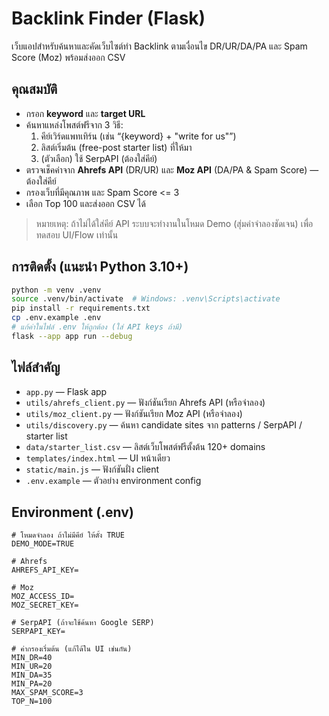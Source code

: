 # Backlink Finder (Flask)

เว็บแอปสำหรับค้นหาและคัดเว็บไซต์ทำ Backlink ตามเงื่อนไข DR/UR/DA/PA และ Spam Score (Moz) พร้อมส่งออก CSV

## คุณสมบัติ
- กรอก **keyword** และ **target URL**
- ค้นหาแหล่งโพสต์ฟรีจาก 3 วิธี:
  1) คีย์เวิร์ดแพทเทิร์น (เช่น “{keyword} + \"write for us\"”)
  2) ลิสต์เริ่มต้น (free-post starter list) ที่ให้มา
  3) (ตัวเลือก) ใช้ SerpAPI (ต้องใส่คีย์)
- ตรวจเช็คค่าจาก **Ahrefs API** (DR/UR) และ **Moz API** (DA/PA & Spam Score) — ต้องใส่คีย์
- กรองเว็บที่มีคุณภาพ และ Spam Score <= 3
- เลือก Top 100 และส่งออก CSV ได้

> หมายเหตุ: ถ้าไม่ได้ใส่คีย์ API ระบบจะทำงานในโหมด Demo (สุ่มค่าจำลองชัดเจน) เพื่อทดสอบ UI/Flow เท่านั้น

## การติดตั้ง (แนะนำ Python 3.10+)
```bash
python -m venv .venv
source .venv/bin/activate  # Windows: .venv\Scripts\activate
pip install -r requirements.txt
cp .env.example .env
# แก้ค่าในไฟล์ .env ให้ถูกต้อง (ใส่ API keys ถ้ามี)
flask --app app run --debug
```

## ไฟล์สำคัญ
- `app.py` — Flask app
- `utils/ahrefs_client.py` — ฟังก์ชันเรียก Ahrefs API (หรือจำลอง)
- `utils/moz_client.py` — ฟังก์ชันเรียก Moz API (หรือจำลอง)
- `utils/discovery.py` — ค้นหา candidate sites จาก patterns / SerpAPI / starter list
- `data/starter_list.csv` — ลิสต์เว็บโพสต์ฟรีตั้งต้น 120+ domains
- `templates/index.html` — UI หน้าเดียว
- `static/main.js` — ฟังก์ชันฝั่ง client
- `.env.example` — ตัวอย่าง environment config

## Environment (.env)
```
# โหมดจำลอง ถ้าไม่มีคีย์ ให้ตั้ง TRUE
DEMO_MODE=TRUE

# Ahrefs
AHREFS_API_KEY=

# Moz
MOZ_ACCESS_ID=
MOZ_SECRET_KEY=

# SerpAPI (ถ้าจะใช้ค้นหา Google SERP)
SERPAPI_KEY=

# ค่ากรองเริ่มต้น (แก้ได้ใน UI เช่นกัน)
MIN_DR=40
MIN_UR=20
MIN_DA=35
MIN_PA=20
MAX_SPAM_SCORE=3
TOP_N=100
```
